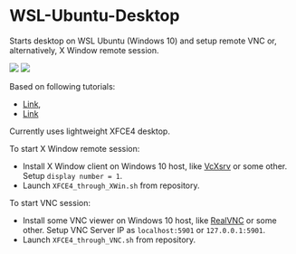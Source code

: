 # WSL-Ubuntu-Desktop
Starts desktop on WSL Ubuntu (Windows 10) and setup remote VNC or, alternatively, X Window remote session.

![](https://github.com/Ornstein89/WSL-Ubuntu-Desktop/Img/VNCcapture.png)   ![](https://github.com/Ornstein89/WSL-Ubuntu-Desktop/Img/XWinCapture.png)

Based on following tutorials:
* [Link](https://devanswers.co/install-vnc-ubuntu-18-04-windows-mac-linux/),
* [Link](https://www.scivision.dev/vncserver-setup-on-ubuntu/)

Currently uses lightweight XFCE4 desktop.

To start X Window remote session:
* Install X Window client on Windows 10 host, like [VcXsrv]() or some 
other. Setup `display number = 1`.
* Launch `XFCE4_through_XWin.sh` from repository.

To start VNC session:
* Install some VNC viewer on Windows 10 host, like [RealVNC]() or some 
other. Setup VNC Server IP as `localhost:5901` or `127.0.0.1:5901`.
* Launch `XFCE4_through_VNC.sh` from repository.
